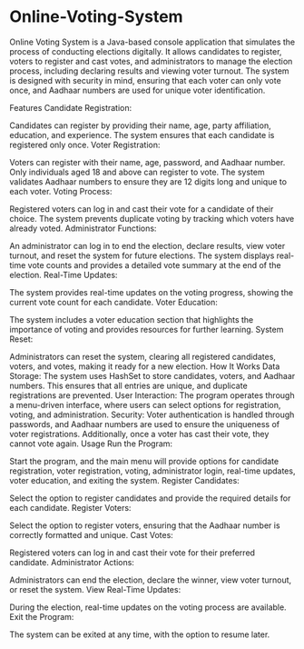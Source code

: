 # Online-Voting-System
Online Voting System is a Java-based console application that simulates the process of conducting elections digitally. It allows candidates to register, voters to register and cast votes, and administrators to manage the election process, including declaring results and viewing voter turnout. The system is designed with security in mind, ensuring that each voter can only vote once, and Aadhaar numbers are used for unique voter identification.

Features
Candidate Registration:

Candidates can register by providing their name, age, party affiliation, education, and experience.
The system ensures that each candidate is registered only once.
Voter Registration:

Voters can register with their name, age, password, and Aadhaar number.
Only individuals aged 18 and above can register to vote.
The system validates Aadhaar numbers to ensure they are 12 digits long and unique to each voter.
Voting Process:

Registered voters can log in and cast their vote for a candidate of their choice.
The system prevents duplicate voting by tracking which voters have already voted.
Administrator Functions:

An administrator can log in to end the election, declare results, view voter turnout, and reset the system for future elections.
The system displays real-time vote counts and provides a detailed vote summary at the end of the election.
Real-Time Updates:

The system provides real-time updates on the voting progress, showing the current vote count for each candidate.
Voter Education:

The system includes a voter education section that highlights the importance of voting and provides resources for further learning.
System Reset:

Administrators can reset the system, clearing all registered candidates, voters, and votes, making it ready for a new election.
How It Works
Data Storage: The system uses HashSet to store candidates, voters, and Aadhaar numbers. This ensures that all entries are unique, and duplicate registrations are prevented.
User Interaction: The program operates through a menu-driven interface, where users can select options for registration, voting, and administration.
Security: Voter authentication is handled through passwords, and Aadhaar numbers are used to ensure the uniqueness of voter registrations. Additionally, once a voter has cast their vote, they cannot vote again.
Usage
Run the Program:

Start the program, and the main menu will provide options for candidate registration, voter registration, voting, administrator login, real-time updates, voter education, and exiting the system.
Register Candidates:

Select the option to register candidates and provide the required details for each candidate.
Register Voters:

Select the option to register voters, ensuring that the Aadhaar number is correctly formatted and unique.
Cast Votes:

Registered voters can log in and cast their vote for their preferred candidate.
Administrator Actions:

Administrators can end the election, declare the winner, view voter turnout, or reset the system.
View Real-Time Updates:

During the election, real-time updates on the voting process are available.
Exit the Program:

The system can be exited at any time, with the option to resume later.
